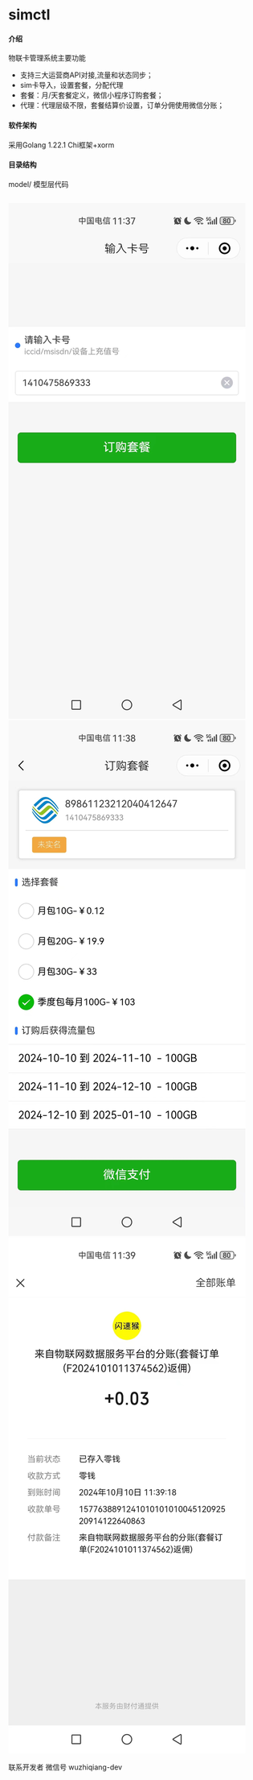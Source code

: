 # simctl

#### 介绍
物联卡管理系统主要功能
- 支持三大运营商API对接,流量和状态同步；
- sim卡导入，设置套餐，分配代理
- 套餐：月/天套餐定义，微信小程序订购套餐；
- 代理：代理层级不限，套餐结算价设置，订单分佣使用微信分账；

#### 软件架构
采用Golang 1.22.1  Chi框架+xorm

#### 目录结构
model/ 模型层代码

|   |   |   |
|---|---|---|


![输入图片说明](doc/image/1.jpg)![输入图片说明](doc/image/2.jpg)![输入图片说明](doc/image/3.jpg)

联系开发者 微信号 wuzhiqiang-dev


